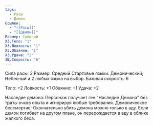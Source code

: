 ```yaml
---
tags:
  - Расы
  - Демон
Ссылки:
  - "[[Расы]]"
  - "[[Демон]]"
Размер: Средний
ХЗ.Тело: "1"
ХЗ.Ловкость: "1"
ХЗ.Обаяние: "1"
ХЗ.Удача: "2"
ЗЩ.Скорость: "6"
---
```

Сила расы: 3
Размер: Средний
Стартовые языки: Демонический;  Небесный и 2 любых языка на выбор.
Базовая скорость: 6

Тело: +2
Ловкость: +1
Обаяние: +1
Удача: +2

Наследие демона:
Персонаж получает ген "Наследие Демона" без траты очков опыта и игнорируя любые требования. 
Демоническое бессмертие:
Окончательно убить демона можно только в аду. Если демон погибает на другом плане, он перерождается в аду в облике жалкого беса. 




